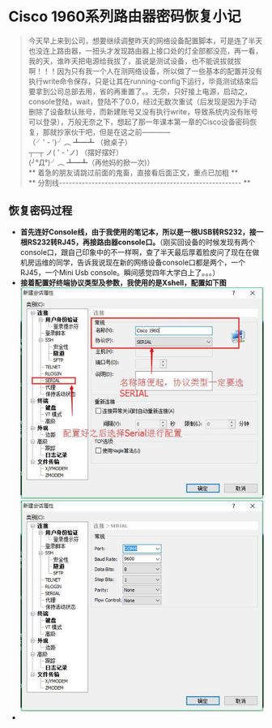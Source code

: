 # Cisco 1960系列路由器密码恢复小记 #
> 今天早上来到公司，想要继续调整昨天的网络设备配置脚本，可是连了半天也没连上路由器，一扭头才发现路由器上接口处的灯全部都没亮，再一看，我的天，谁昨天把电源给我拔了，虽说是测试设备，也不能说拔就拔啊！！！因为只有我一个人在测网络设备，所以做了一些基本的配置并没有执行write命令保存，只是让其在running-config下运行，毕竟测试结束后要拿到公司总部去用，省的再重置了。。无奈，只好接上电源，启动之，console登陆，wait，登陆不了0.0，经过无数次重试（后发现是因为手动删除了设备默认账号，而新建账号又没有执行write，导致系统内没有账号可以登录），万般无奈之下，想起了那一年课本第一章的Cisco设备密码恢复，那就抄家伙干吧，但是在这之前————  
（╯' - ')╯︵ ┻━┻ （掀桌子）  
┬─┬ ノ( ' - 'ノ) （摆好摆好）  
(╯°Д°)╯︵ ┻━┻（再他妈的掀一次)）  
** 着急的朋友请跳过前面的鬼畜，直接看后面正文，重点已加粗 **  
** 分割线-------------------------------------------------------- **

## 恢复密码过程 ##
* **首先连好Console线，由于我使用的笔记本，所以是一根USB转RS232，接一根RS232转RJ45，再接路由器console口。**（刚买回设备的时候发现有两个console口，跟自己印象中的不一样啊，查了半天最后厚着脸皮问了现在在做机房运维的同学，告诉我说现在新的网络设备console口都是两个，一个RJ45，一个Mini Usb console。瞬间感觉四年大学白上了。。。）
* **接着配置好终端协议类型及参数，我使用的是Xshell，配置如下图**  
![Xshell配置](/Code/Img/NetWork/Cisco/Xshell_config1.jpg)
![Xshell配置](/Code/Img/NetWork/Cisco/Xshell_config2.jpg)  
* 
